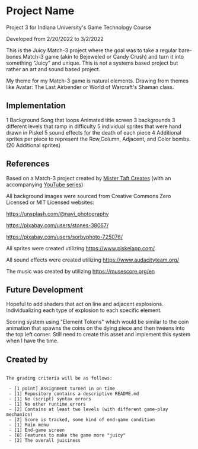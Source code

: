 # Project Name
Project 3 for Indiana University's Game Technology Course

Developed from 2/20/2022 to 3/2/2022

This is the Juicy Match-3 project where the goal was to take a regular bare-bones Match-3 game (akin to Bejeweled or Candy Crush) and turn it into something "Juicy" and unique. This is not a systems based project but rather an art and sound based project. 

My theme for my Match-3 game is natural elements. Drawing from themes like Avatar: The Last Airbender or World of Warcraft's Shaman class.

## Implementation
1 Background Song that loops
Animated title screen
3 backgrounds 
3 different levels that ramp in difficulty
5 individual sprites that were hand drawn in Piskel
5 sound effects for the death of each piece
4 Additional sprites per piece to represent the Row,Column, Adjacent, and Color bombs. (20 Additional sprites)



## References
Based on a Match-3 project created by [Mister Taft Creates](https://github.com/mistertaftcreates/Godot_match_3) (with an accompanying [YouTube series](https://www.youtube.com/playlist?list=PL4vbr3u7UKWqwQlvwvgNcgDL1p_3hcNn2))

All background images were sourced from Creative Commons Zero Licensed or MIT Licensed websites: 

https://unsplash.com/@navi_photography

https://pixabay.com/users/stones-38067/

https://pixabay.com/users/sorbyphoto-725076/

All sprites were created utilizing https://www.piskelapp.com/

All sound effects were created utilizing https://www.audacityteam.org/

The music was created by utilizing https://musescore.org/en



## Future Development

Hopeful to add shaders that act on line and adjacent explosions. Individualizing each type of explosion to each specific element.

Scoring system using "Element Tokens" which would be similar to the coin animation that spawns the coins on the dying piece and then tweens into the top left corner. Still need to create this asset and implement this system when I have the time.

## Created by
```

The grading criteria will be as follows:

 - [1 point] Assignment turned in on time
 - [1] Repository contains a descriptive README.md
 - [1] No (script) syntax errors
 - [1] No other runtime errors
 - [2] Contains at least two levels (with different game-play mechanics)
 - [2] Score is tracked, some kind of end-game condition
 - [1] Main menu
 - [1] End-game screen
 - [8] Features to make the game more "juicy"
 - [2] The overall juiciness
